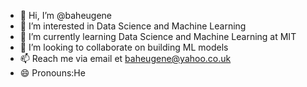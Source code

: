 - 👋 Hi, I’m @baheugene
- 👀 I’m interested in Data Science and Machine Learning
- 🌱 I’m currently learning Data Science and Machine Learning at MIT 
- 💞️ I’m looking to collaborate on building ML models
- 📫 Reach me via email et baheugene@yahoo.co.uk
- 😄 Pronouns:He


<!---
baheugene/baheugene is a ✨ special ✨ repository because its `README.md` (this file) appears on your GitHub profile.
You can click the Preview link to take a look at your changes.
--->
